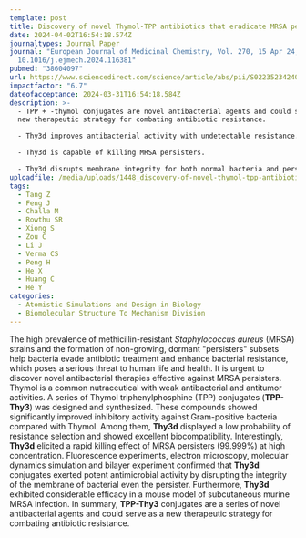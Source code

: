 ```yaml
---
template: post
title: Discovery of novel Thymol-TPP antibiotics that eradicate MRSA persisters
date: 2024-04-02T16:54:18.574Z
journaltypes: Journal Paper
journal: "European Journal of Medicinal Chemistry, Vol. 270, 15 Apr 24, doi:
  10.1016/j.ejmech.2024.116381"
pubmed: "38604097"
url: https://www.sciencedirect.com/science/article/abs/pii/S0223523424002617?via%3Dihub
impactfactor: "6.7"
dateofacceptance: 2024-03-31T16:54:18.584Z
description: >-
  - TPP + -thymol conjugates are novel antibacterial agents and could serve as a
  new therapeutic strategy for combating antibiotic resistance.

  - Thy3d improves antibacterial activity with undetectable resistance.

  - Thy3d is capable of killing MRSA persisters.

  - Thy3d disrupts membrane integrity for both normal bacteria and persisters.
uploadfile: /media/uploads/1448_discovery-of-novel-thymol-tpp-antibiotics-that.pdf
tags:
  - Tang Z
  - Feng J
  - Challa M
  - Rowthu SR
  - Xiong S
  - Zou C
  - Li J
  - Verma CS
  - Peng H
  - He X
  - Huang C
  - He Y
categories:
  - Atomistic Simulations and Design in Biology
  - Biomolecular Structure To Mechanism Division
---
```

<!--StartFragment-->

The high prevalence of methicillin-resistant *Staphylococcus aureus* (MRSA) strains and the formation of non-growing, dormant "persisters" subsets help bacteria evade antibiotic treatment and enhance bacterial resistance, which poses a serious threat to human life and health. It is urgent to discover novel antibacterial therapies effective against MRSA persisters. Thymol is a common nutraceutical with weak antibacterial and antitumor activities. A series of Thymol triphenylphosphine (TPP) conjugates (**TPP-Thy3**) was designed and synthesized. These compounds showed significantly improved inhibitory activity against Gram-positive bacteria compared with Thymol. Among them, **Thy3d** displayed a low probability of resistance selection and showed excellent biocompatibility. Interestingly, **Thy3d** elicited a rapid killing effect of MRSA persisters (99.999%) at high concentration. Fluorescence experiments, electron microscopy, molecular dynamics simulation and bilayer experiment confirmed that **Thy3d** conjugates exerted potent antimicrobial activity by disrupting the integrity of the membrane of bacterial even the persister. Furthermore, **Thy3d** exhibited considerable efficacy in a mouse model of subcutaneous murine MRSA infection. In summary, **TPP-Thy3** conjugates are a series of novel antibacterial agents and could serve as a new therapeutic strategy for combating antibiotic resistance.

<!--EndFragment-->